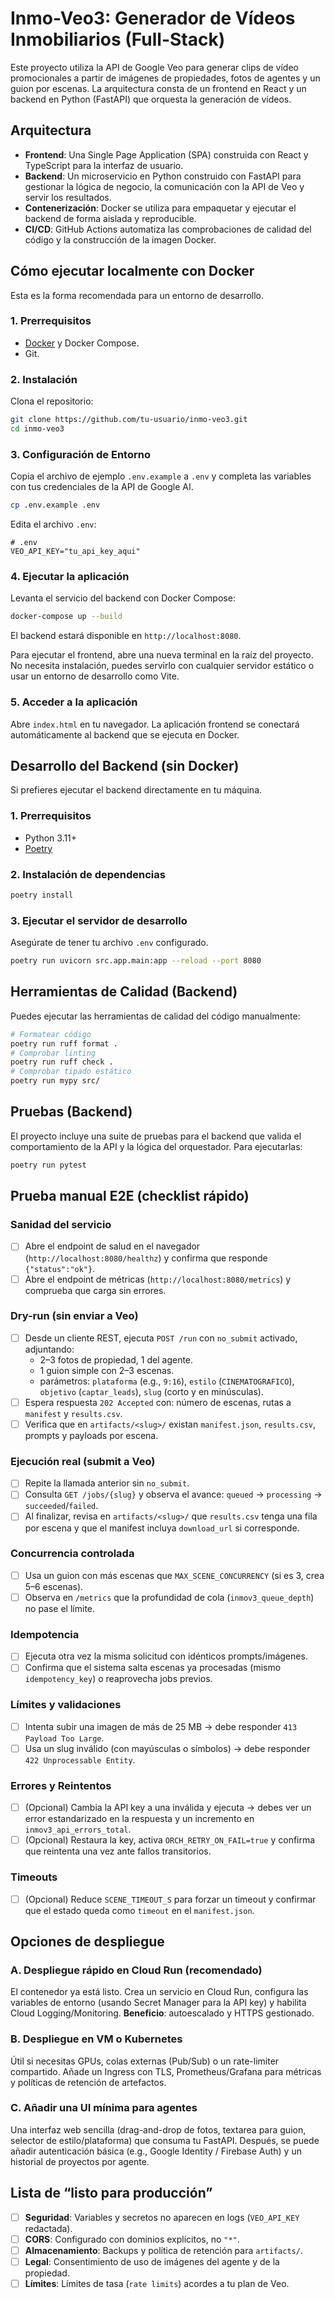 # Inmo-Veo3: Generador de Vídeos Inmobiliarios (Full-Stack)

Este proyecto utiliza la API de Google Veo para generar clips de vídeo promocionales a partir de imágenes de propiedades, fotos de agentes y un guion por escenas. La arquitectura consta de un frontend en React y un backend en Python (FastAPI) que orquesta la generación de vídeos.

## Arquitectura

-   **Frontend**: Una Single Page Application (SPA) construida con React y TypeScript para la interfaz de usuario.
-   **Backend**: Un microservicio en Python construido con FastAPI para gestionar la lógica de negocio, la comunicación con la API de Veo y servir los resultados.
-   **Contenerización**: Docker se utiliza para empaquetar y ejecutar el backend de forma aislada y reproducible.
-   **CI/CD**: GitHub Actions automatiza las comprobaciones de calidad del código y la construcción de la imagen Docker.

## Cómo ejecutar localmente con Docker

Esta es la forma recomendada para un entorno de desarrollo.

### 1. Prerrequisitos
-   [Docker](https://www.docker.com/get-started) y Docker Compose.
-   Git.

### 2. Instalación
Clona el repositorio:
```bash
git clone https://github.com/tu-usuario/inmo-veo3.git
cd inmo-veo3
```

### 3. Configuración de Entorno
Copia el archivo de ejemplo `.env.example` a `.env` y completa las variables con tus credenciales de la API de Google AI.
```bash
cp .env.example .env
```
Edita el archivo `.env`:
```env
# .env
VEO_API_KEY="tu_api_key_aqui"
```

### 4. Ejecutar la aplicación
Levanta el servicio del backend con Docker Compose:
```bash
docker-compose up --build
```
El backend estará disponible en `http://localhost:8080`.

Para ejecutar el frontend, abre una nueva terminal en la raíz del proyecto. No necesita instalación, puedes servirlo con cualquier servidor estático o usar un entorno de desarrollo como Vite.

### 5. Acceder a la aplicación
Abre `index.html` en tu navegador. La aplicación frontend se conectará automáticamente al backend que se ejecuta en Docker.

## Desarrollo del Backend (sin Docker)

Si prefieres ejecutar el backend directamente en tu máquina.

### 1. Prerrequisitos
-   Python 3.11+
-   [Poetry](https://python-poetry.org/docs/#installation)

### 2. Instalación de dependencias
```bash
poetry install
```

### 3. Ejecutar el servidor de desarrollo
Asegúrate de tener tu archivo `.env` configurado.
```bash
poetry run uvicorn src.app.main:app --reload --port 8080
```

## Herramientas de Calidad (Backend)
Puedes ejecutar las herramientas de calidad del código manualmente:
```bash
# Formatear código
poetry run ruff format .
# Comprobar linting
poetry run ruff check .
# Comprobar tipado estático
poetry run mypy src/
```

## Pruebas (Backend)
El proyecto incluye una suite de pruebas para el backend que valida el comportamiento de la API y la lógica del orquestador. Para ejecutarlas:
```bash
poetry run pytest
```

## Prueba manual E2E (checklist rápido)

### Sanidad del servicio
- [ ] Abre el endpoint de salud en el navegador (`http://localhost:8080/healthz`) y confirma que responde `{"status":"ok"}`.
- [ ] Abre el endpoint de métricas (`http://localhost:8080/metrics`) y comprueba que carga sin errores.

### Dry-run (sin enviar a Veo)
- [ ] Desde un cliente REST, ejecuta `POST /run` con `no_submit` activado, adjuntando:
    - 2–3 fotos de propiedad, 1 del agente.
    - 1 guion simple con 2–3 escenas.
    - parámetros: `plataforma` (e.g., `9:16`), `estilo` (`CINEMATOGRAFICO`), `objetivo` (`captar_leads`), `slug` (corto y en minúsculas).
- [ ] Espera respuesta `202 Accepted` con: número de escenas, rutas a `manifest` y `results.csv`.
- [ ] Verifica que en `artifacts/<slug>/` existan `manifest.json`, `results.csv`, prompts y payloads por escena.

### Ejecución real (submit a Veo)
- [ ] Repite la llamada anterior sin `no_submit`.
- [ ] Consulta `GET /jobs/{slug}` y observa el avance: `queued` → `processing` → `succeeded`/`failed`.
- [ ] Al finalizar, revisa en `artifacts/<slug>/` que `results.csv` tenga una fila por escena y que el manifest incluya `download_url` si corresponde.

### Concurrencia controlada
- [ ] Usa un guion con más escenas que `MAX_SCENE_CONCURRENCY` (si es 3, crea 5–6 escenas).
- [ ] Observa en `/metrics` que la profundidad de cola (`inmov3_queue_depth`) no pase el límite.

### Idempotencia
- [ ] Ejecuta otra vez la misma solicitud con idénticos prompts/imágenes.
- [ ] Confirma que el sistema salta escenas ya procesadas (mismo `idempotency_key`) o reaprovecha jobs previos.

### Límites y validaciones
- [ ] Intenta subir una imagen de más de 25 MB → debe responder `413 Payload Too Large`.
- [ ] Usa un slug inválido (con mayúsculas o símbolos) → debe responder `422 Unprocessable Entity`.

### Errores y Reintentos
- [ ] (Opcional) Cambia la API key a una inválida y ejecuta → debes ver un error estandarizado en la respuesta y un incremento en `inmov3_api_errors_total`.
- [ ] (Opcional) Restaura la key, activa `ORCH_RETRY_ON_FAIL=true` y confirma que reintenta una vez ante fallos transitorios.

### Timeouts
- [ ] (Opcional) Reduce `SCENE_TIMEOUT_S` para forzar un timeout y confirmar que el estado queda como `timeout` en el `manifest.json`.

## Opciones de despliegue

### A. Despliegue rápido en Cloud Run (recomendado)
El contenedor ya está listo. Crea un servicio en Cloud Run, configura las variables de entorno (usando Secret Manager para la API key) y habilita Cloud Logging/Monitoring.
**Beneficio**: autoescalado y HTTPS gestionado.

### B. Despliegue en VM o Kubernetes
Útil si necesitas GPUs, colas externas (Pub/Sub) o un rate-limiter compartido. Añade un Ingress con TLS, Prometheus/Grafana para métricas y políticas de retención de artefactos.

### C. Añadir una UI mínima para agentes
Una interfaz web sencilla (drag-and-drop de fotos, textarea para guion, selector de estilo/plataforma) que consuma tu FastAPI. Después, se puede añadir autenticación básica (e.g., Google Identity / Firebase Auth) y un historial de proyectos por agente.

## Lista de “listo para producción”

- [ ] **Seguridad**: Variables y secretos no aparecen en logs (`VEO_API_KEY` redactada).
- [ ] **CORS**: Configurado con dominios explícitos, no `"*"`.
- [ ] **Almacenamiento**: Backups y política de retención para `artifacts/`.
- [ ] **Legal**: Consentimiento de uso de imágenes del agente y de la propiedad.
- [ ] **Límites**: Límites de tasa (`rate limits`) acordes a tu plan de Veo.
